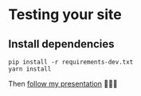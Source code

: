 # Testing your site

## Install dependencies

    pip install -r requirements-dev.txt
    yarn install

Then [follow my presentation](https://slides.com/andreastagi/web-app-tdd#/) 👨🏻‍💻
